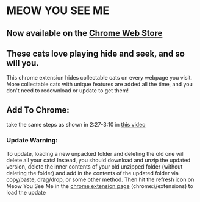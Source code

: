 # MEOW YOU SEE ME
## Now available on the [Chrome Web Store](https://chrome.google.com/webstore/detail/meow-you-see-me/ihkongdgoakeofnnepndjmffbpcghgei)
## These cats love playing hide and seek, and so will you.
This chrome extension hides collectable cats on every webpage you visit.
More collectable cats with unique features are added all the time, and you don't need to redownload or update to get them!

## Add To Chrome: 
take the same steps as shown in 2:27-3:10 in [this video](https://www.youtube.com/watch?v=ZM0b95lquso&t=147)
### Update Warning: 
To update, loading a new unpacked folder and deleting the old one will delete all your cats! Instead, you should download and unzip the updated version, delete the inner contents of your old unzipped folder (without deleting the folder) and add in the contents of the updated folder via copy/paste, drag/drop, or some other method. Then hit the refresh icon on Meow You See Me in the [chrome extension page](chrome://extensions) (chrome://extensions) to load the update
